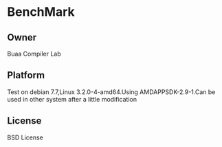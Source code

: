 BenchMark
=========
Owner
-----
Buaa Compiler Lab

Platform
--------
Test on debian 7.7,Linux 3.2.0-4-amd64.Using AMDAPPSDK-2.9-1.Can be used in other system after a little modification 

License
-------
BSD License

